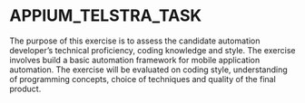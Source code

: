 # APPIUM_TELSTRA_TASK
 The purpose of this exercise is to assess the candidate automation developer’s technical proficiency, coding knowledge and style. The exercise involves build a basic automation framework for mobile application automation. The exercise will be evaluated on coding style, understanding of programming concepts, choice of techniques and quality of the final product.
